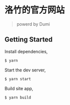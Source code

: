 # 洛竹的官方网站

> powerd by Dumi

## Getting Started

Install dependencies,

```bash
$ yarn
```

Start the dev server,

```bash
$ yarn start
```

Build site app,

```bash
$ yarn build
```
